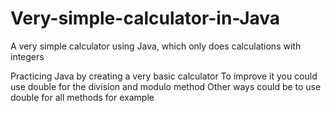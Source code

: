 # Very-simple-calculator-in-Java
A very simple calculator using Java, which only does calculations with integers

Practicing Java by creating a very basic calculator
To improve it you could use double for the division and modulo method
Other ways could be to use double for all methods for example
